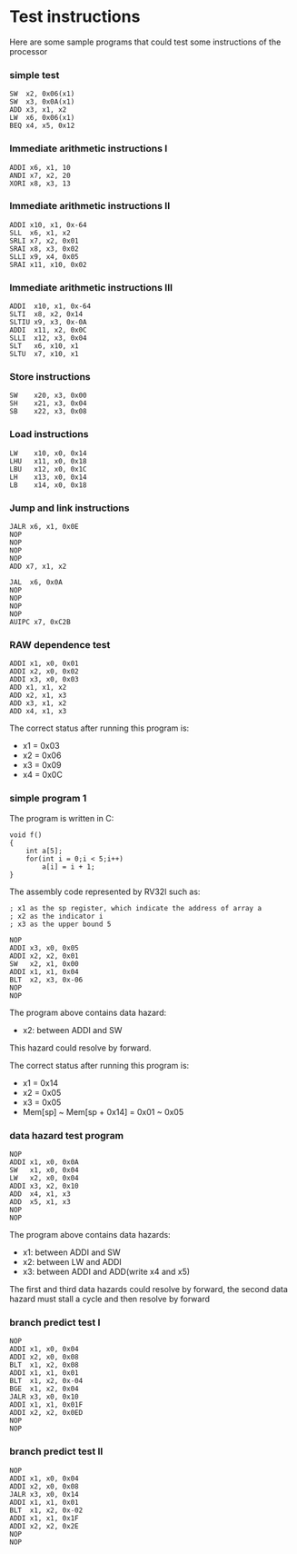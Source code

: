 # Test instructions
Here are some sample programs that could test some instructions of the processor

### simple test

```
SW	x2, 0x06(x1)	
SW	x3, 0x0A(x1)	
ADD	x3, x1, x2	
LW	x6, 0x06(x1)	
BEQ	x4, x5, 0x12
```

### Immediate arithmetic instructions I

```
ADDI x6, x1, 10
ANDI x7, x2, 20
XORI x8, x3, 13
```

### Immediate arithmetic instructions II

```
ADDI x10, x1, 0x-64
SLL  x6, x1, x2
SRLI x7, x2, 0x01
SRAI x8, x3, 0x02
SLLI x9, x4, 0x05
SRAI x11, x10, 0x02
```

### Immediate arithmetic instructions III

```
ADDI  x10, x1, 0x-64
SLTI  x8, x2, 0x14
SLTIU x9, x3, 0x-0A
ADDI  x11, x2, 0x0C
SLLI  x12, x3, 0x04
SLT   x6, x10, x1
SLTU  x7, x10, x1
```

### Store instructions

```
SW    x20, x3, 0x00
SH    x21, x3, 0x04
SB    x22, x3, 0x08
```

### Load instructions

```
LW    x10, x0, 0x14
LHU   x11, x0, 0x18
LBU   x12, x0, 0x1C
LH    x13, x0, 0x14
LB    x14, x0, 0x18
```

### Jump and link instructions

```
JALR x6, x1, 0x0E
NOP
NOP
NOP
NOP
ADD x7, x1, x2
```

```
JAL  x6, 0x0A
NOP
NOP
NOP
NOP
AUIPC x7, 0xC2B
```

### RAW dependence test

```
ADDI x1, x0, 0x01
ADDI x2, x0, 0x02
ADDI x3, x0, 0x03
ADD x1, x1, x2
ADD x2, x1, x3
ADD x3, x1, x2
ADD x4, x1, x3
```

The correct status after running this program is:

- x1 = 0x03
- x2 = 0x06
- x3 = 0x09
- x4 = 0x0C

### simple program 1

The program is written in C:

```
void f()
{
    int a[5];
    for(int i = 0;i < 5;i++)
        a[i] = i + 1;
}
```

The assembly code represented by RV32I such as:

```
; x1 as the sp register, which indicate the address of array a
; x2 as the indicator i
; x3 as the upper bound 5

NOP
ADDI x3, x0, 0x05
ADDI x2, x2, 0x01
SW   x2, x1, 0x00
ADDI x1, x1, 0x04
BLT  x2, x3, 0x-06
NOP
NOP
```

The program above contains data hazard:

- x2: between ADDI and SW

This hazard could resolve by forward.

The correct status after running this program is:

- x1 = 0x14
- x2 = 0x05
- x3 = 0x05
- Mem[sp] ~ Mem[sp + 0x14] = 0x01 ~ 0x05

### data hazard test program

```
NOP
ADDI x1, x0, 0x0A
SW   x1, x0, 0x04
LW   x2, x0, 0x04
ADDI x3, x2, 0x10
ADD  x4, x1, x3
ADD  x5, x1, x3
NOP
NOP
```

The program above contains data hazards:

- x1: between ADDI and SW
- x2: between LW and ADDI
- x3: between ADDI and ADD(write x4 and x5)

The first and third data hazards could resolve by forward, the second data hazard must stall a cycle and then resolve by forward

### branch predict test I

```
NOP
ADDI x1, x0, 0x04
ADDI x2, x0, 0x08
BLT  x1, x2, 0x08
ADDI x1, x1, 0x01
BLT  x1, x2, 0x-04
BGE  x1, x2, 0x04
JALR x3, x0, 0x10
ADDI x1, x1, 0x01F
ADDI x2, x2, 0x0ED
NOP
NOP
```

### branch predict test II

```
NOP
ADDI x1, x0, 0x04
ADDI x2, x0, 0x08
JALR x3, x0, 0x14
ADDI x1, x1, 0x01
BLT  x1, x2, 0x-02
ADDI x1, x1, 0x1F
ADDI x2, x2, 0x2E
NOP
NOP
```